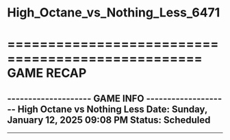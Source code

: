 # High_Octane_vs_Nothing_Less_6471

==================================================
                    GAME RECAP
==================================================
-------------------- GAME INFO --------------------
High Octane vs Nothing Less
Date: Sunday, January 12, 2025 09:08 PM
Status: Scheduled
--------------------------------------------------
--------------------------------------------------
